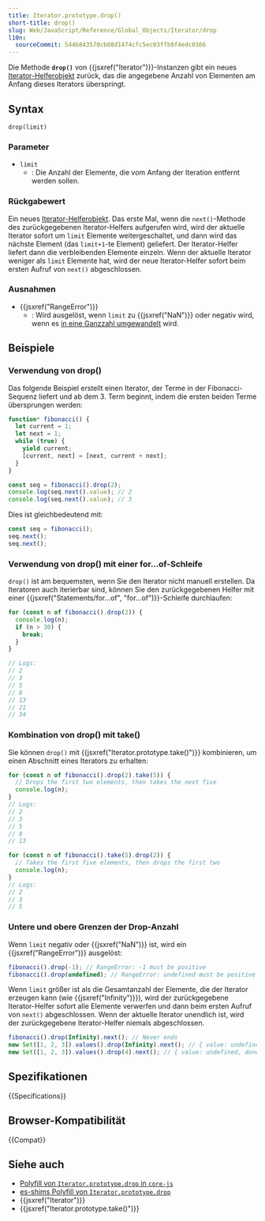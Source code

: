```yaml
---
title: Iterator.prototype.drop()
short-title: drop()
slug: Web/JavaScript/Reference/Global_Objects/Iterator/drop
l10n:
  sourceCommit: 544b843570cb08d1474cfc5ec03ffb9f4edc0166
---
```


Die Methode **`drop()`** von {{jsxref("Iterator")}}-Instanzen gibt ein neues [Iterator-Helferobjekt](/de/docs/Web/JavaScript/Reference/Global_Objects/Iterator#iterator_helper_objects) zurück, das die angegebene Anzahl von Elementen am Anfang dieses Iterators überspringt.

## Syntax

```js-nolint
drop(limit)
```

### Parameter

- `limit`
  - : Die Anzahl der Elemente, die vom Anfang der Iteration entfernt werden sollen.

### Rückgabewert

Ein neues [Iterator-Helferobjekt](/de/docs/Web/JavaScript/Reference/Global_Objects/Iterator#iterator_helper_objects). Das erste Mal, wenn die `next()`-Methode des zurückgegebenen Iterator-Helfers aufgerufen wird, wird der aktuelle Iterator sofort um `limit` Elemente weitergeschaltet, und dann wird das nächste Element (das `limit+1`-te Element) geliefert. Der Iterator-Helfer liefert dann die verbleibenden Elemente einzeln. Wenn der aktuelle Iterator weniger als `limit` Elemente hat, wird der neue Iterator-Helfer sofort beim ersten Aufruf von `next()` abgeschlossen.

### Ausnahmen

- {{jsxref("RangeError")}}
  - : Wird ausgelöst, wenn `limit` zu {{jsxref("NaN")}} oder negativ wird, wenn es [in eine Ganzzahl umgewandelt](/de/docs/Web/JavaScript/Reference/Global_Objects/Number#integer_conversion) wird.

## Beispiele

### Verwendung von drop()

Das folgende Beispiel erstellt einen Iterator, der Terme in der Fibonacci-Sequenz liefert und ab dem 3. Term beginnt, indem die ersten beiden Terme übersprungen werden:

```js
function* fibonacci() {
  let current = 1;
  let next = 1;
  while (true) {
    yield current;
    [current, next] = [next, current + next];
  }
}

const seq = fibonacci().drop(2);
console.log(seq.next().value); // 2
console.log(seq.next().value); // 3
```

Dies ist gleichbedeutend mit:

```js
const seq = fibonacci();
seq.next();
seq.next();
```

### Verwendung von drop() mit einer for...of-Schleife

`drop()` ist am bequemsten, wenn Sie den Iterator nicht manuell erstellen. Da Iteratoren auch iterierbar sind, können Sie den zurückgegebenen Helfer mit einer {{jsxref("Statements/for...of", "for...of")}}-Schleife durchlaufen:

```js
for (const n of fibonacci().drop(2)) {
  console.log(n);
  if (n > 30) {
    break;
  }
}

// Logs:
// 2
// 3
// 5
// 8
// 13
// 21
// 34
```

### Kombination von drop() mit take()

Sie können `drop()` mit {{jsxref("Iterator.prototype.take()")}} kombinieren, um einen Abschnitt eines Iterators zu erhalten:

```js
for (const n of fibonacci().drop(2).take(5)) {
  // Drops the first two elements, then takes the next five
  console.log(n);
}
// Logs:
// 2
// 3
// 5
// 8
// 13

for (const n of fibonacci().take(5).drop(2)) {
  // Takes the first five elements, then drops the first two
  console.log(n);
}
// Logs:
// 2
// 3
// 5
```

### Untere und obere Grenzen der Drop-Anzahl

Wenn `limit` negativ oder {{jsxref("NaN")}} ist, wird ein {{jsxref("RangeError")}} ausgelöst:

```js
fibonacci().drop(-1); // RangeError: -1 must be positive
fibonacci().drop(undefined); // RangeError: undefined must be positive
```

Wenn `limit` größer ist als die Gesamtanzahl der Elemente, die der Iterator erzeugen kann (wie {{jsxref("Infinity")}}), wird der zurückgegebene Iterator-Helfer sofort alle Elemente verwerfen und dann beim ersten Aufruf von `next()` abgeschlossen. Wenn der aktuelle Iterator unendlich ist, wird der zurückgegebene Iterator-Helfer niemals abgeschlossen.

```js
fibonacci().drop(Infinity).next(); // Never ends
new Set([1, 2, 3]).values().drop(Infinity).next(); // { value: undefined, done: true }
new Set([1, 2, 3]).values().drop(4).next(); // { value: undefined, done: true }
```

## Spezifikationen

{{Specifications}}

## Browser-Kompatibilität

{{Compat}}

## Siehe auch

- [Polyfill von `Iterator.prototype.drop` in `core-js`](https://github.com/zloirock/core-js#iterator-helpers)
- [es-shims Polyfill von `Iterator.prototype.drop`](https://www.npmjs.com/package/es-iterator-helpers)
- {{jsxref("Iterator")}}
- {{jsxref("Iterator.prototype.take()")}}
